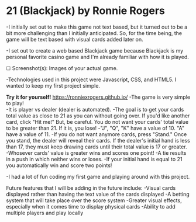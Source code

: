 <h1> 21 (Blackjack) by Ronnie Rogers</h1>

-I initially set out to make this game not text based, but it turned out to be a bit more challenging than I initially anticipated. So, for the time being, the game will be text based with visual cards added later on.

-I set out to create a web based Blackjack game because Blackjack is my personal favorite casino game and I'm already familiar with how it is played.

☐ Screenshot(s): Images of your actual game.

-Technologies used in this project were Javascript, CSS, and HTML5.  I wanted to keep my first project simple.

<b>Try it for yourself!</b> 
https://ronniexrogers.github.io/
-The game is very simple to play!  
-It is player vs dealer (dealer is automated). 
-The goal is to get your cards total value as close to 21 as you can without going over. If you'd like another card, click "Hit me!" But, be careful. You do not want your cards' total value to be greater than 21.  If it is, you lose!
-"J", "Q", "K" have a value of 10.  "A" have a value of 11.
-If you do not want anymore cards, press "Stand." Once you stand, the dealer will reveal their cards.  If the dealer's initial hand is less than 17, they must keep drawing cards until their total value is 17 or greater. 
-Whosever cards' value is greater wins and scores one point!
-A tie results in a push in which neither wins or loses.
-If your initial hand is equal to 21 you automatically win and score two points!

-I had a lot of fun coding my first game and playing around with this project.

Future features that I will be adding in the future include:
-Visual cards displayed rather than having the text value of the cards displayed
-A betting system that will take place over the score system
-Greater visual effects, especially when it comes time to display physical cards
-Ability to add multiple players and play locally



